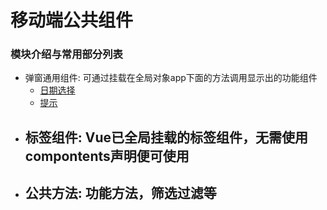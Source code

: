 # 移动端公共组件
### 模块介绍与常用部分列表
 - 弹窗通用组件: 可通过挂载在全局对象app下面的方法调用显示出的功能组件
    - [日期选择](app/calendar?id=日历日期选择弹窗)
    - [提示]()
 - 标签组件: Vue已全局挂载的标签组件，无需使用compontents声明便可使用
    - 
 - 公共方法: 功能方法，筛选过滤等
    - 